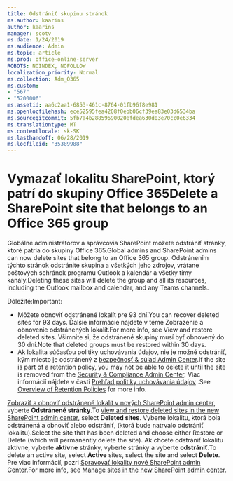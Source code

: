 ```yaml
---
title: Odstrániť skupinu stránok
ms.author: kaarins
author: kaarins
manager: scotv
ms.date: 1/24/2019
ms.audience: Admin
ms.topic: article
ms.prod: office-online-server
ROBOTS: NOINDEX, NOFOLLOW
localization_priority: Normal
ms.collection: Adm_O365
ms.custom:
- "567"
- "5200006"
ms.assetid: aa6c2aa1-6853-461c-8764-01fb96f8e981
ms.openlocfilehash: ece52595fea4208f0ebb06cf39ea83e03d6534ba
ms.sourcegitcommit: 5fb7a4b28859690020efdea630d03e70cc0e6334
ms.translationtype: MT
ms.contentlocale: sk-SK
ms.lasthandoff: 06/28/2019
ms.locfileid: "35389988"
---
```

# <a name="delete-a-sharepoint-site-that-belongs-to-an-office-365-group"></a><span data-ttu-id="cf871-102">Vymazať lokalitu SharePoint, ktorý patrí do skupiny Office 365</span><span class="sxs-lookup"><span data-stu-id="cf871-102">Delete a SharePoint site that belongs to an Office 365 group</span></span>

<span data-ttu-id="cf871-103">Globálne administrátorov a správcovia SharePoint môžete odstrániť stránky, ktoré patria do skupiny Office 365.</span><span class="sxs-lookup"><span data-stu-id="cf871-103">Global admins and SharePoint admins can now delete sites that belong to an Office 365 group.</span></span> <span data-ttu-id="cf871-104">Odstránením týchto stránok odstránite skupina a všetkých jeho zdrojov, vrátane poštových schránok programu Outlook a kalendár a všetky tímy kanály.</span><span class="sxs-lookup"><span data-stu-id="cf871-104">Deleting these sites will delete the group and all its resources, including the Outlook mailbox and calendar, and any Teams channels.</span></span>
  
<span data-ttu-id="cf871-105">Dôležité:</span><span class="sxs-lookup"><span data-stu-id="cf871-105">Important:</span></span>

- <span data-ttu-id="cf871-106">Môžete obnoviť odstránené lokalít pre 93 dní.</span><span class="sxs-lookup"><span data-stu-id="cf871-106">You can recover deleted sites for 93 days.</span></span> <span data-ttu-id="cf871-107">Ďalšie informácie nájdete v téme Zobrazenie a obnovenie odstránených lokalít.</span><span class="sxs-lookup"><span data-stu-id="cf871-107">For more info, see View and restore deleted sites.</span></span> <span data-ttu-id="cf871-108">Všimnite si, že odstránené skupiny musí byť obnovený do 30 dní.</span><span class="sxs-lookup"><span data-stu-id="cf871-108">Note that deleted groups must be restored within 30 days.</span></span>
- <span data-ttu-id="cf871-109">Ak lokalita súčasťou politiky uchovávania údajov, nie je možné odstrániť, kým miesto je odstránený z [bezpečnosť &amp; súlad Admin Center](https://protection.office.com/?rfr=AdminCenter#/retention).</span><span class="sxs-lookup"><span data-stu-id="cf871-109">If the site is part of a retention policy, you may not be able to delete it until the site is removed from the [Security &amp; Compliance Admin Center](https://protection.office.com/?rfr=AdminCenter#/retention).</span></span> <span data-ttu-id="cf871-110">Viac informácií nájdete v časti [Prehľad politiky uchovávania údajov](https://docs.microsoft.com/office365/securitycompliance/retention-policies#content-in-onedrive-accounts-and-sharepoint-sites) .</span><span class="sxs-lookup"><span data-stu-id="cf871-110">See [Overview of Retention Policies](https://docs.microsoft.com/office365/securitycompliance/retention-policies#content-in-onedrive-accounts-and-sharepoint-sites) for more info.</span></span>
  
<span data-ttu-id="cf871-111">[Zobraziť a obnoviť odstránené lokalít v nových SharePoint admin center](https://docs.microsoft.com/sharepoint/view-and-restore-deleted-sites-in-new-admin-center), vyberte **Odstránené stránky**.</span><span class="sxs-lookup"><span data-stu-id="cf871-111">To [view and restore deleted sites in the new SharePoint admin center](https://docs.microsoft.com/sharepoint/view-and-restore-deleted-sites-in-new-admin-center), select **Deleted sites**.</span></span> <span data-ttu-id="cf871-112">Vyberte lokalitu, ktorá bola odstránená a obnoviť alebo odstrániť, (ktorá bude natrvalo odstrániť lokalitu).</span><span class="sxs-lookup"><span data-stu-id="cf871-112">Select the site that has been deleted and choose either Restore or Delete (which will permanently delete the site).</span></span> <span data-ttu-id="cf871-113">Ak chcete odstrániť lokalitu aktívne, vyberte **aktívne** stránky, vyberte stránky a vyberte **odstrániť**.</span><span class="sxs-lookup"><span data-stu-id="cf871-113">To delete an active site, select **Active** sites, select the site and select **Delete**.</span></span> <span data-ttu-id="cf871-114">Pre viac informácií, pozri [Spravovať lokality nové SharePoint admin Center](https://docs.microsoft.com/sharepoint/manage-sites-in-new-admin-center).</span><span class="sxs-lookup"><span data-stu-id="cf871-114">For more info, see [Manage sites in the new SharePoint admin center](https://docs.microsoft.com/sharepoint/manage-sites-in-new-admin-center).</span></span>
  